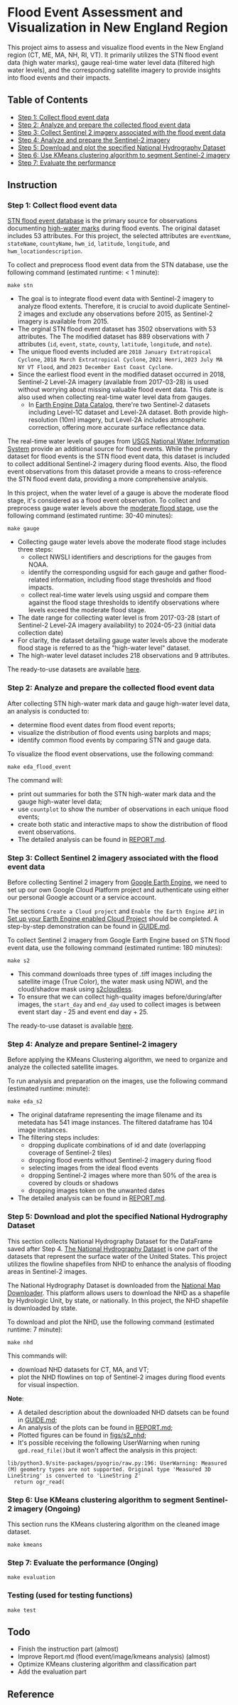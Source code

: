 # Flood Event Assessment and Visualization in New England Region

This project aims to assess and visualize flood events in the New England region (CT, ME, MA, NH, RI, VT). It primarily utilizes the STN flood event data (high water marks), gauge real-time water level data (filtered high water levels), and the corresponding satellite imagery to provide insights into flood events and their impacts. 

## Table of Contents
- [Step 1: Collect flood event data](#step-1-collect-flood-event-data)
- [Step 2: Analyze and prepare the collected flood event data](#step-2-analyze-and-prepare-the-collected-flood-event-data)
- [Step 3: Collect Sentinel 2 imagery associated with the flood event data](#step-3-collect-sentinel-2-imagery-associated-with-the-flood-event-data)
- [Step 4: Analyze and prepare the Sentinel-2 imagery](#step-4-analyze-and-prepare-sentinel-2-imagery)
- [Step 5: Download and plot the specified National Hydrography Dataset](#step-5-download-and-plot-the-specified-national-hydrography-dataset)
- [Step 6: Use KMeans clustering algorithm to segment Sentinel-2 imagery](#step-6-use-kmeans-clustering-algorithm-to-segment-sentinel-2-imagery)
- [Step 7: Evaluate the performance](#step-7-evaluate-the-performance)

## Instruction
### Step 1: Collect flood event data
[STN flood event database](https://stn.wim.usgs.gov/STNDataPortal/) is the primary source for observations documenting [high-water marks](https://www.usgs.gov/special-topics/water-science-school/science/high-water-marks-and-flooding) during flood events. The original dataset includes 53 attributes. For this project, the selected attributes are `eventName`, `stateName`, `countyName`, `hwm_id`, `latitude`, `longitude`, and `hwm_locationdescription`. 

To collect and preprocess flood event data from the STN database, use the following command (estimated runtime: < 1 minute):
```
make stn
```

- The goal is to integrate flood event data with Sentinel-2 imagery to analyze flood extents. Therefore, it is crucial to avoid duplicate Sentinel-2 images and exclude any observations before 2015, as Sentinel-2 imagery is available from 2015. 
- The orginal STN flood event dataset has 3502 observations with 53 attributes. The The modified dataset has 889 observations with 7 attributes (`id`, `event`, `state`, `county`, `latitude`, `longitude`, and `note`). 
- The unique flood events included are `2018 January Extratropical Cyclone`, `2018 March Extratropical Cyclone`, `2021 Henri`, `2023 July MA NY VT Flood`, and `2023 December East Coast Cyclone`. 
- Since the earliest flood event in the modified dataset occurred in 2018, Sentinel-2 Level-2A imagery (available from 2017-03-28) is used without worrying about missing valuable flood event data. This date is also used when collecting real-time water level data from gauges. 
    - In [Earth Engine Data Catalog](https://developers.google.com/earth-engine/datasets/catalog/sentinel-2), there're two Sentinel-2 datasets including Level-1C dataset and Level-2A dataset. Both provide high-resolution (10m) imagery, but Level-2A includes atmospheric correction, offering more accurate surface reflectance data. 

The real-time water levels of gauges from [USGS National Water Information System](https://waterdata.usgs.gov/nwis) provide an additional source for flood events. While the primary dataset for flood events is the STN flood event data, this dataset is included to collect additional Sentinel-2 imagery during flood events. Also, the flood event observations from this dataset provide a means to cross-reference the STN flood event data, providing a more comprehensive analysis. 

In this project,  when the water level of a gauge is above the moderate flood stage, it's considered as a flood event observation. To collect and preprocess gauge water levels above the [moderate flood stage](https://www.weather.gov/aprfc/terminology#:~:text=Moderate%20Flooding), use the following command (estimated runtime: 30-40 minutes):
```
make gauge
```

- Collecting gauge water levels above the moderate flood stage includes three steps:
    - collect NWSLI identifiers and descriptions for the gauges from NOAA.
    - identify the corresponding usgsid for each gauge and gather flood-related information, including flood stage thresholds and flood impacts.
    - collect real-time water levels using usgsid and compare them against the flood stage thresholds to identify observations where levels exceed the moderate flood stage.
- The date range for collecting water level is from 2017-03-28 (start of Sentinel-2 Level-2A imagery availability) to 2024-05-23 (initial data collection date)
- For clarity, the dataset detailing gauge water levels above the moderate flood stage is referred to as the "high-water level" dataset.
- The high-water level dataset includes 218 observations and 9 attributes.

The ready-to-use datasets are available [here](https://drive.google.com/drive/folders/1QHi26bRnB58R46VIkkpXLiby3xe0nm_W?usp=sharing). 

### Step 2: Analyze and prepare the collected flood event data
After collecting STN high-water mark data and gauge high-water level data, an analysis is conducted to:
- determine flood event dates from flood event reports;
- visualize the distribution of flood events using barplots and maps;
- identify common flood events by comparing STN and gauge data.

To visualize the flood event observations, use the following command: 
```
make eda_flood_event
```

The command will:
- print out summaries for both the STN high-water mark data and the gauge high-water level data;
- use `countplot` to show the number of observations in each unique flood events;
- create both static and interactive maps to show the distribution of flood event observations. 
- The detailed analysis can be found in [REPORT.md](REPORT.md).

### Step 3: Collect Sentinel 2 imagery associated with the flood event data
Before collecting Sentinel 2 imagery from [Google Earth Engine](https://developers.google.com/earth-engine/datasets/catalog/sentinel-2), we need to set up our own Google Cloud Platform project and authenticate using either our personal Google account or a service account. 

The sections `Create a Cloud project` and `Enable the Earth Engine API` in [Set up your Earth Engine enabled Cloud Project](https://developers.google.com/earth-engine/cloud/earthengine_cloud_project_setup) should be completed. A step-by-step demonstration can be found in [GUIDE.md](GUIDE.md). 

To collect Sentinel 2 imagery from Google Earth Engine based on STN flood event data, use the following command (estimated runtime: 180 minutes): 
```
make s2
```

- This command downloads three types of .tiff images including the satellite image (True Color), the water mask using NDWI, and the cloud/shadow mask using [s2cloudless](https://developers.google.com/earth-engine/tutorials/community/sentinel-2-s2cloudless).
- To ensure that we can collect high-quality images before/during/after images, the `start_day` and `end_day` used to collect images is between event start day - 25 and event end day + 25. 

The ready-to-use dataset is available [here](https://drive.google.com/drive/folders/1QHi26bRnB58R46VIkkpXLiby3xe0nm_W?usp=sharing).


### Step 4: Analyze and prepare Sentinel-2 imagery
Before applying the KMeans Clustering algorithm, we need to organize and analyze the collected satellite images.

To run analysis and preparation on the images, use the following command (estimated runtime:  minute):
```
make eda_s2
```

- The original dataframe representing the image filename and its metedata has 541 image instances. The filtered dataframe has 104 image instances.
- The filtering steps includes:
    - dropping duplicate combinations of id and date (overlapping coverage of Sentinel-2 tiles)
    - dropping flood events without Sentinel-2 imagery during flood
    - selecting images from the ideal flood events
    - dropping Sentinel-2 images where more than 50% of the area is covered by clouds or shadows
    - dropping images token on the unwanted dates
- The detailed analysis can be found in [REPORT.md](REPORT.md).


### Step 5: Download and plot the specified National Hydrography Dataset
This section collects National Hydrography Dataset for the DataFrame saved after Step 4. [The National Hydrography Dataset](https://www.usgs.gov/national-hydrography/access-national-hydrography-products) is one part of the datasets that represent the surface water of the United States. This project utilizes the flowline shapefiles from NHD to enhance the analysis of flooding areas in Sentinel-2 images. 

The National Hydrography Dataset is downloaded from the [National Map Downloader](https://apps.nationalmap.gov/downloader/). This platform allows users to download the NHD as a shapefile by Hydrologic Unit, by state, or nationally. In this project, the NHD shapefile is downloaded by state. 

To download and plot the NHD, use the following command (estimated runtime: 7 minute):
```
make nhd
```

This commands will:
- download NHD datasets for CT, MA, and VT;
- plot the NHD flowlines on top of Sentinel-2 images during flood events for visual inspection.

**Note**: 
- A detailed description about the downloaded NHD datsets can be found in [GUIDE.md](GUIDE.md#dataset-documentation);
- An analysis of the plots can be found in [REPORT.md](REPORT.md);
- Plotted figures can be found in [figs/s2_nhd](figs/s2_nhd);
- It's possible receiving the following UserWarning when runing `gpd.read_file()`but it won't affect the analysis in this project:
```
lib/python3.9/site-packages/pyogrio/raw.py:196: UserWarning: Measured (M) geometry types are not supported. Original type 'Measured 3D LineString' is converted to 'LineString Z'
  return ogr_read(
```

### Step 6: Use KMeans clustering algorithm to segment Sentinel-2 imagery (Ongoing)
This section runs the KMeans clustering algorithm on the cleaned image dataset. 
```
make kmeans
```

### Step 7: Evaluate the performance (Onging)
```
make evaluation
```

### Testing (used for testing functions)
```
make test
```

## Todo
- Finish the instruction part (almost)
- Improve Report.md (flood event/image/kmeans analysis) (almost)
- Optimize KMeans clustering algorithm and classification part
- Add the evaluation part

## Reference
